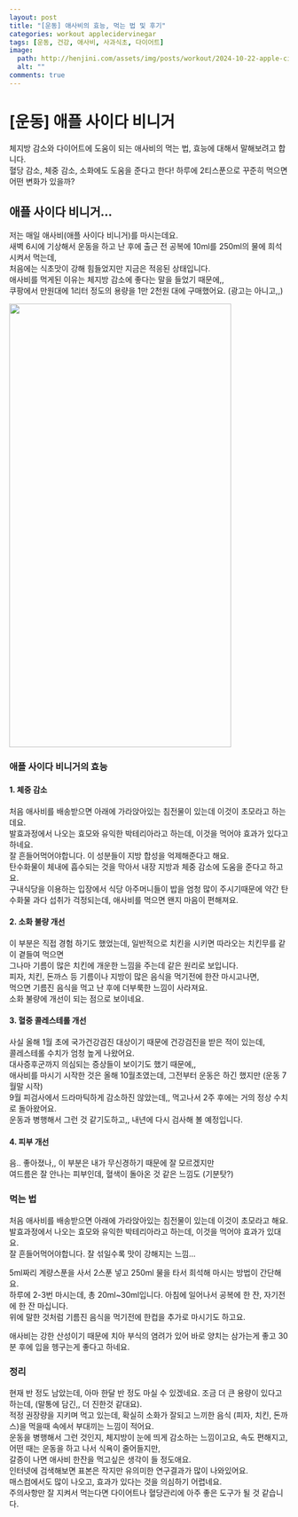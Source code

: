 ```yaml
---
layout: post
title: "[운동] 애사비의 효능, 먹는 법 및 후기"
categories: workout applecidervinegar
tags: [운동, 건강, 애사비, 사과식초, 다이어트]
image:
  path: http://henjini.com/assets/img/posts/workout/2024-10-22-apple-cider-vinegar/2024-10-22-apple-cider-vinegar-preview.jpg
  alt: ""
comments: true
---
```


# [운동] 애플 사이다 비니거
체지방 감소와 다이어트에 도움이 되는 애사비의 먹는 법, 효능에 대해서 말해보려고 합니다.   
혈당 감소, 체중 감소, 소화에도 도움을 준다고 한다! 하루에 2티스푼으로 꾸준히 먹으면 어떤 변화가 있을까? 

## 애플 사이다 비니거...
저는 매일 애사비(애플 사이다 비니거)를 마시는데요.   
새벽 6시에 기상해서 운동을 하고 난 후에 출근 전 공복에 10ml를 250ml의 물에 희석시켜서 먹는데,   
처음에는 식초맛이 강해 힘들었지만 지금은 적응된 상태입니다.   
애사비를 먹게된 이유는 체지방 감소에 좋다는 말을 들었기 때문에,,   
쿠팡에서 만원대에 1리터 정도의 용량을 1만 2천원 대에 구매했어요. (광고는 아니고,,)

<img src="http://henjini.com/assets/img/posts/workout/2024-10-22-apple-cider-vinegar/apple-cider-vinegar.jpeg" width="400" height="800" alt=""/>

### 애플 사이다 비니거의 효능

#### **1. 체중 감소**   
   
  처음 애사비를 배송받으면 아래에 가라앉아있는 침전물이 있는데 이것이 초모라고 하는데요.   
  발효과정에서 나오는 효모와 유익한 박테리아라고 하는데, 이것을 먹어야 효과가 있다고 하네요.   
  잘 흔들어먹어야합니다. 이 성분들이 지방 합성을 억제해준다고 해요.   
  탄수화물이 체내에 흡수되는 것을 막아서 내장 지방과 체중 감소에 도움을 준다고 하고요.   
  구내식당을 이용하는 입장에서 식당 아주머니들이 밥을 엄청 많이 주시기때문에 약간 탄수화물 과다 섭취가 걱정되는데, 애사비를 먹으면 왠지 마음이 편해져요.

#### **2. 소화 불량 개선**   
   
  이 부분은 직접 경험 하기도 했었는데, 일반적으로 치킨을 시키면 따라오는 치킨무를 같이 곁들여 먹으면   
  그나마 기름이 많은 치킨에 개운한 느낌을 주는데 같은 원리로 보입니다.   
  피자, 치킨, 돈까스 등 기름이나 지방이 많은 음식을 먹기전에 한잔 마시고나면,   
  먹으면 기름진 음식을 먹고 난 후에 더부룩한 느낌이 사라져요.   
  소화 불량에 개선이 되는 점으로 보이네요.

#### **3. 혈중 콜레스테롤 개선**   
   
  사실 올해 1월 초에 국가건강검진 대상이기 때문에 건강검진을 받은 적이 있는데,   
  콜레스테롤 수치가 엄청 높게 나왔어요.   
  대사증후군까지 의심되는 증상들이 보이기도 했기 때문에,,   
  애사비를 마시기 시작한 것은 올해 10월초였는데, 그전부터 운동은 하긴 했지만 (운동 7월말 시작)   
  9월 피검사에서 드라마틱하게 감소하진 않았는데,, 먹고나서 2주 후에는 거의 정상 수치로 돌아왔어요.   
  운동과 병행해서 그런 것 같기도하고,, 내년에 다시 검사해 볼 예정입니다.   


#### **4. 피부 개선**   
   
  음.. 좋아졌나,, 이 부분은 내가 무신경하기 때문에 잘 모르겠지만   
  여드름은 잘 안나는 피부인데, 혈색이 돌아온 것 같은 느낌도 (기분탓?)   


### 먹는 법

처음 애사비를 배송받으면 아래에 가라앉아있는 침전물이 있는데 이것이 초모라고 해요.   
발효과정에서 나오는 효모와 유익한 박테리아라고 하는데, 이것을 먹어야 효과가 있대요.   
잘 흔들어먹어야합니다. 잘 섞일수록 맛이 강해지는 느낌...   

5ml짜리 계량스푼을 사서 2스푼 넣고 250ml 물을 타서 희석해 마시는 방법이 간단해요.   
하루에 2-3번 마시는데, 총 20ml~30ml입니다. 아침에 일어나서 공복에 한 잔, 자기전에 한 잔 마십니다.   
위에 말한 것처럼 기름진 음식을 먹기전에 한컵을 추가로 마시기도 하고요.

애사비는 강한 산성이기 때문에 치아 부식의 염려가 있어 바로 양치는 삼가는게 좋고 30분 후에 입을 헹구는게 좋다고 하네요.

### 정리

현재 반 정도 남았는데, 아마 한달 반 정도 마실 수 있겠네요. 조금 더 큰 용량이 있다고하는데, (말통에 담긴,, 더 진한것 같대요).   
적정 권장량을 지키며 먹고 있는데, 확실히 소화가 잘되고 느끼한 음식 (피자, 치킨, 돈까스)을 먹을때 속에서 부대끼는 느낌이 적어요.   
운동을 병행해서 그런 것인지, 체지방이 눈에 띄게 감소하는 느낌이고요, 속도 편해지고, 어떤 때는 운동을 하고 나서 식욕이 줄어들지만,   
갈증이 나면 애사비 한잔을 먹고싶은 생각이 들 정도애요.   
인터넷에 검색해보면 표본은 작지만 유의미한 연구결과가 많이 나와있어요.   
매스컴에서도 많이 나오고, 효과가 있다는 것을 의심하기 어렵네요.   
주의사항만 잘 지켜서 먹는다면 다이어트나 혈당관리에 아주 좋은 도구가 될 것 같습니다.

